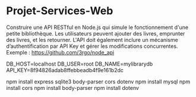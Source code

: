 # Projet-Services-Web
Construire une API RESTful en Node.js qui simule le fonctionnement d'une petite bibliothèque. Les utilisateurs peuvent ajouter des livres, emprunter des livres, et les retourner. L'API doit également inclure un mécanisme d’authentification par API Key et gérer les modifications concurrentes. Exemple : https://github.com/3rgo/node_api

DB_HOST=localhost
DB_USER=root
DB_NAME=mylibrarydb
API_KEY=8f94826adab8ffebbeadb4f9e161b2dc


npm install express sqlite3 body-parser cors dotenv
npm install mysql
npm install cors
npm install body-parser
npm install dotenv